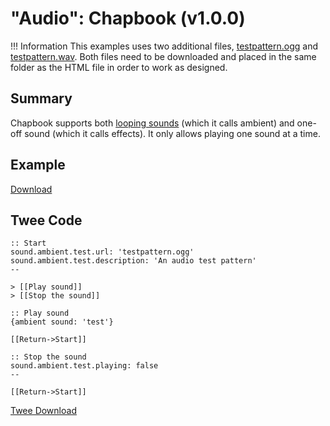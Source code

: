 # "Audio": Chapbook (v1.0.0)

!!! Information
    This examples uses two additional files, [testpattern.ogg](testpattern.ogg) and [testpattern.wav](testpattern.wav). Both files need to be downloaded and placed in the same folder as the HTML file in order to work as designed.

## Summary

Chapbook supports both [looping sounds](https://klembot.github.io/chapbook/guide/multimedia/audio.html) (which it calls ambient) and one-off sound (which it calls effects). It only allows playing one sound at a time.

## Example

[Download](chapbook_audio_example.html)

## Twee Code

```twee
:: Start
sound.ambient.test.url: 'testpattern.ogg'
sound.ambient.test.description: 'An audio test pattern'
--

> [[Play sound]]
> [[Stop the sound]]

:: Play sound
{ambient sound: 'test'}

[[Return->Start]]

:: Stop the sound
sound.ambient.test.playing: false
--

[[Return->Start]]
```

[Twee Download](chapbook_audio_twee.txt)

